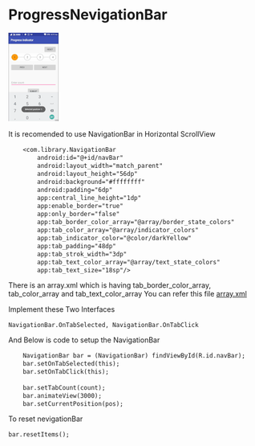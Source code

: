 # ProgressNevigationBar

![ProgressBar Demo](https://github.com/ashutiwari4/ProgressNevigationBar/blob/master/demo.gif)

It is recomended to use NavigationBar in Horizontal ScrollView

		<com.library.NavigationBar
			android:id="@+id/navBar"
			android:layout_width="match_parent"
			android:layout_height="56dp"
			android:background="#ffffffff"
			android:padding="6dp"
			app:central_line_height="1dp"
			app:enable_border="true"
			app:only_border="false"
			app:tab_border_color_array="@array/border_state_colors"
			app:tab_color_array="@array/indicator_colors"
			app:tab_indicator_color="@color/darkYellow"
			app:tab_padding="48dp"
			app:tab_strok_width="3dp"
			app:tab_text_color_array="@array/text_state_colors"
			app:tab_text_size="18sp"/>

There is an array.xml which is having tab_border_color_array, tab_color_array and tab_text_color_array
You can refer this file [array.xml](https://github.com/ashutiwari4/ProgressNevigationBar/blob/master/app/src/main/res/values/array.xml)

Implement these Two Interfaces

	NavigationBar.OnTabSelected, NavigationBar.OnTabClick

And Below is code to setup the NavigationBar

     	NavigationBar bar = (NavigationBar) findViewById(R.id.navBar);
        bar.setOnTabSelected(this);
        bar.setOnTabClick(this);
	
		bar.setTabCount(count);
        bar.animateView(3000);
        bar.setCurrentPosition(pos);

To reset nevigationBar 

	bar.resetItems();

